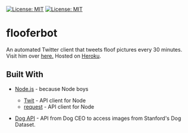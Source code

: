[![License: MIT](https://img.shields.io/badge/License-MIT-yellow.svg)](https://opensource.org/licenses/MIT)
[![License: MIT](https://img.shields.io/badge/License-Good%20Boy-brightgreen.svg)](https://icons8.com/good-boy-license/)


# flooferbot

An automated Twitter client that tweets floof pictures every 30 minutes. Visit him over [here.](https://twitter.com/flooferbot) Hosted on [Heroku](https://heroku.com/).

## Built With

* [Node.js](https://nodejs.org/en/) - because Node boys
  * [Twit](https://www.npmjs.com/package/twit) - API client for Node
  * [request](https://www.npmjs.com/package/request) - API client for Node
  
* [Dog API](https://dog.ceo/dog-api/) - API from Dog CEO to access images from Stanford's Dog Dataset.


